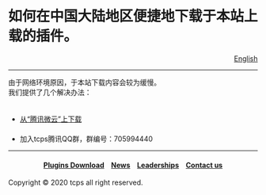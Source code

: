 <style>
h1 {text-align: center;}
h4 {text-align: center;}
h3 {text-align: center;}
p {text-align: center;}
</style>
<style type="text/css">
  #left{
        text-align:left;
  }
  #right{
        text-align:right;
  }
</style>

<h1><div id="left">如何在中国大陆地区便捷地下载于本站上载的插件。</div></h1>
<div id="right"><a href="plugins/download/cn/eng">English</a></div>
<hr>
<div id="left">由于网络环境原因，于本站下载内容会较为缓慢。<br>我们提供了几个解决办法：<br>
<ul>
　<li><a href="jump/weiyun-download">从“腾讯微云”上下载</a></li>
　<li>加入tcps腾讯QQ群，群编号：705994440</li>
</ul>
<hr>
<h4><a href="/plugins/download">Plugins Download</a>&emsp;<a href="/news">News</a>&emsp;<a href="/leaderships">Leaderships</a>&emsp;<a href="/contact">Contact us</a></h4>
Copyright © 2020 tcps all right reserved.
